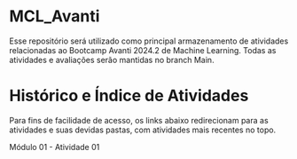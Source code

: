 # MCL_Avanti
Esse repositório será utilizado como principal armazenamento de atividades relacionadas ao Bootcamp Avanti 2024.2 de Machine Learning. Todas as atividades e avaliações serão mantidas no branch Main.

# Histórico e Índice de Atividades
Para fins de facilidade de acesso, os links abaixo redirecionam para as atividades e suas devidas pastas, com atividades mais recentes no topo.

Módulo 01 - Atividade 01
